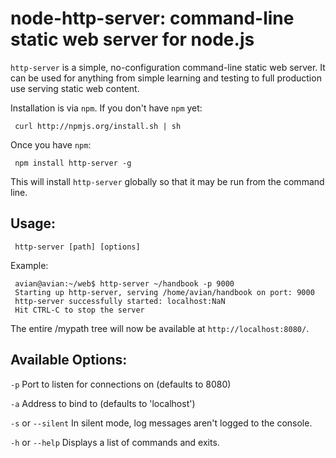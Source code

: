 # node-http-server: command-line static web server for node.js

`http-server` is a simple, no-configuration command-line static web server.  It can be used for anything from simple learning and testing to full production use serving static web content.

Installation is via `npm`.  If you don't have `npm` yet:

     curl http://npmjs.org/install.sh | sh
     
Once you have `npm`:

     npm install http-server -g
     
This will install `http-server` globally so that it may be run from the command line.

## Usage:

     http-server [path] [options]

Example:

     avian@avian:~/web$ http-server ~/handbook -p 9000
     Starting up http-server, serving /home/avian/handbook on port: 9000
     http-server successfully started: localhost:NaN
     Hit CTRL-C to stop the server 
     
The entire /mypath tree will now be available at `http://localhost:8080/`.  



## Available Options:

`-p` Port to listen for connections on (defaults to 8080)

`-a` Address to bind to (defaults to 'localhost')

`-s` or `--silent` In silent mode, log messages aren't logged to the console.

`-h` or `--help` Displays a list of commands and exits.


